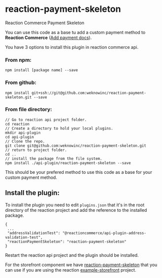 # reaction-payment-skeleton
Reaction Commerce Payment Skeleton

You can use this code as a base tu add a custom payment method to **Reaction Commerce** ([Add payment docs](https://docs.reactioncommerce.com/docs/how-to-create-a-payment-provider)).

You have 3 options to install this plugin in reaction commerce api.

### From npm:

```npm install [package name] --save```

### From github:

```npm install git+ssh://git@github.com:weknowinc/reaction-payment-skeleton.git --save```

### From file directory:

```
// Go to reaction api project folder.
cd reaction
// Create a directory to hold your local plugins.
mkdir api-plugin
cd api-plugin
// Clone the repo.
git clone git@github.com:weknowinc/reaction-payment-skeleton.git
// return to project folder.
cd ..
// install the package from the file system.
npm install ./api-plugin/reaction-payment-skeleton --save
```

This should be your prefered method to use this code as a base for your custom payment method.

## Install the plugin:

To install the plugin you need to edit ```plugins.json``` that it's in the root directory of the reaction project and add the reference to the installed package.

```
{
 ...
 "addressValidationTest": "@reactioncommerce/api-plugin-address-validation-test",
 "reactionPaymentSkeleton": "reaction-payment-skeleton"
}

```
Restart the reaction api project and the plugin should be installed.

For the storefront component we have [reaction-payment-skeleton](https://github.com/weknowinc/reaction-payment-skeleton) that you can use if you are using the reaction [example-storefront](https://github.com/reactioncommerce/example-storefront/) project.
